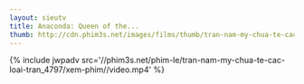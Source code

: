 ```yaml
---
layout: sieutv
title: Anaconda: Queen of the...
thumb: http://cdn.phim3s.net/images/films/thumb/tran-nam-my-chua-te-cac-loai-tran-anaconda-queen-of-the-serpents-2010.jpg
---
```

{% include jwpadv src='//phim3s.net/phim-le/tran-nam-my-chua-te-cac-loai-tran_4797/xem-phim//video.mp4' %}